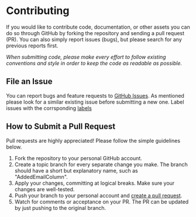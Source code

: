 Contributing
============

If you would like to contribute code, documentation, or other assets you can do so through GitHub by forking the repository and sending a pull request (PR). You can also simply report issues (bugs), but please search for any previous reports first.

*When submitting code, please make every effort to follow existing conventions and style in order to keep the code as readable as possible.*

File an Issue
-------------
You can report bugs and feature requests to [GitHub Issues](https://github.com/BBloggsbott/masters-chance-of-admit/issues). As mentioned please look for a similar existing issue before submitting a new one.
Label issues with the corrsponding [labels](https://github.com/BBloggsbott/masters-chance-of-admit/labels)

How to Submit a Pull Request
----------------------------
Pull requests are highly appreciated! Please follow the simple guidelines below.

1. Fork the repository to your personal GitHub account.
1. Create a topic branch for every separate change you make. The branch should have a short but explanatory name, such as "AddedEmailColumn".
1. Apply your changes, committing at logical breaks. Make sure your changes are well-tested.
1. Push your branch to your personal account and [create a pull request](https://help.github.com/articles/using-pull-requests/).
1. Watch for comments or acceptance on your PR. The PR can be updated by just pushing to the original branch.
